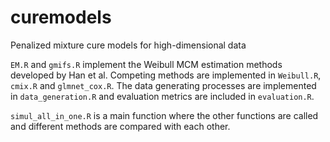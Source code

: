 # curemodels
Penalized mixture cure models for high-dimensional data

``EM.R`` and ``gmifs.R`` implement the Weibull MCM estimation methods developed by Han et al. Competing methods are implemented in ``Weibull.R``, ``cmix.R`` and ``glmnet_cox.R``. The data generating processes are implemented in ``data_generation.R`` and evaluation metrics are included in ``evaluation.R``. 

``simul_all_in_one.R`` is a main function where the other functions are called and different methods are compared with each other.
